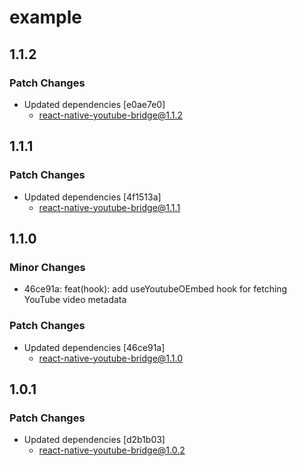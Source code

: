 # example

## 1.1.2

### Patch Changes

- Updated dependencies [e0ae7e0]
  - react-native-youtube-bridge@1.1.2

## 1.1.1

### Patch Changes

- Updated dependencies [4f1513a]
  - react-native-youtube-bridge@1.1.1

## 1.1.0

### Minor Changes

- 46ce91a: feat(hook): add useYoutubeOEmbed hook for fetching YouTube video metadata

### Patch Changes

- Updated dependencies [46ce91a]
  - react-native-youtube-bridge@1.1.0

## 1.0.1

### Patch Changes

- Updated dependencies [d2b1b03]
  - react-native-youtube-bridge@1.0.2
